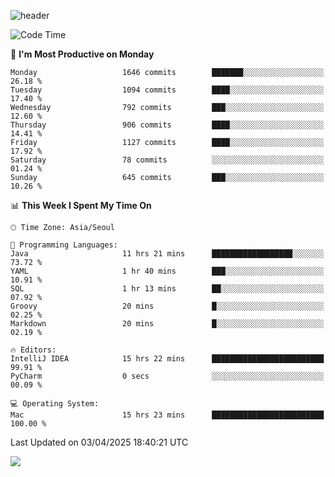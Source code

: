 ![header](https://capsule-render.vercel.app/api?type=Egg&color=timeAuto&height=300&section=header&text=PoPo&fontSize=90&animation=fadeIn)

  <!--START_SECTION:waka-->
![Code Time](http://img.shields.io/badge/Code%20Time-2%2C605%20hrs%2034%20mins-blue)

📅 **I'm Most Productive on Monday** 

```text
Monday                   1646 commits        ███████░░░░░░░░░░░░░░░░░░   26.18 % 
Tuesday                  1094 commits        ████░░░░░░░░░░░░░░░░░░░░░   17.40 % 
Wednesday                792 commits         ███░░░░░░░░░░░░░░░░░░░░░░   12.60 % 
Thursday                 906 commits         ████░░░░░░░░░░░░░░░░░░░░░   14.41 % 
Friday                   1127 commits        ████░░░░░░░░░░░░░░░░░░░░░   17.92 % 
Saturday                 78 commits          ░░░░░░░░░░░░░░░░░░░░░░░░░   01.24 % 
Sunday                   645 commits         ███░░░░░░░░░░░░░░░░░░░░░░   10.26 % 
```


📊 **This Week I Spent My Time On** 

```text
🕑︎ Time Zone: Asia/Seoul

💬 Programming Languages: 
Java                     11 hrs 21 mins      ██████████████████░░░░░░░   73.72 % 
YAML                     1 hr 40 mins        ███░░░░░░░░░░░░░░░░░░░░░░   10.91 % 
SQL                      1 hr 13 mins        ██░░░░░░░░░░░░░░░░░░░░░░░   07.92 % 
Groovy                   20 mins             █░░░░░░░░░░░░░░░░░░░░░░░░   02.25 % 
Markdown                 20 mins             █░░░░░░░░░░░░░░░░░░░░░░░░   02.19 % 

🔥 Editors: 
IntelliJ IDEA            15 hrs 22 mins      █████████████████████████   99.91 % 
PyCharm                  0 secs              ░░░░░░░░░░░░░░░░░░░░░░░░░   00.09 % 

💻 Operating System: 
Mac                      15 hrs 23 mins      █████████████████████████   100.00 % 
```


 Last Updated on 03/04/2025 18:40:21 UTC
<!--END_SECTION:waka-->



<img src="https://capsule-render.vercel.app/api?type=Egg&color=timeAuto&height=300&section=footer&text=PoPo&fontSize=90&animation=fadeIn&reversal=true" />
